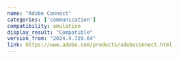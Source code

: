 ```yaml
---
name: "Adobe Connect"
categories: ['communication']
compatibility: emulation
display_result: "Compatible"
version_from: "2024.4.729.64"
link: https://www.adobe.com/products/adobeconnect.html
---
```

